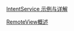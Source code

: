 [IntentService 示例与详解](https://www.jianshu.com/p/332b6daf91f0)

[RemoteView概述](https://www.cnblogs.com/playing/archive/2011/04/22/2024775.html)